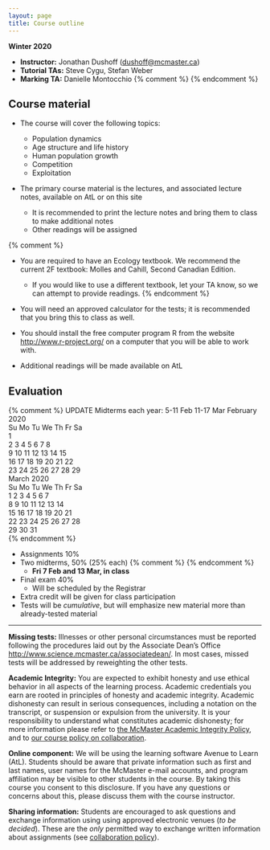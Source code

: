```yaml
---
layout: page
title: Course outline
---
```


**Winter 2020**

* **Instructor:** Jonathan Dushoff (dushoff@mcmaster.ca)
* **Tutorial TAs:** Steve Cygu, Stefan Weber
* **Marking TA:** Danielle Montocchio
{% comment %} 
{% endcomment %} 

Course material 
---------------

- The course will cover the following topics:
	- Population dynamics
	- Age structure and life history
	- Human population growth
	- Competition
	- Exploitation

- The primary course material is the lectures, and associated lecture
 notes, available on AtL or on this site
	- It is recommended to print the lecture notes and bring them to
 class to make additional notes
 	- Other readings will be assigned

{% comment %} 
- You are required to have an Ecology textbook. We recommend the
 current 2F textbook: Molles and Cahill, Second Canadian Edition.
	- If you would like to use a different textbook, let your TA know, so we can
	  attempt to provide readings.
{% endcomment %} 

- You will need an approved calculator for the tests; it is
 recommended that you bring this to class as well.

- You should install the free computer program R from the
 website <http://www.r-project.org/> on a computer that you will be
 able to work with.

- Additional readings will be made available on AtL

Evaluation 
----------

{% comment %} 
UPDATE Midterms each year:
	5-11 Feb
	11-17 Mar
   February 2020      
Su Mo Tu We Th Fr Sa  
                   1  
 2  3  4  5  6  7  8  
 9 10 11 12 13 14 15  
16 17 18 19 20 21 22  
23 24 25 26 27 28 29  
     March 2020       
Su Mo Tu We Th Fr Sa  
 1  2  3  4  5  6  7  
 8  9 10 11 12 13 14  
15 16 17 18 19 20 21  
22 23 24 25 26 27 28  
29 30 31              
{% endcomment %} 

- Assignments 10%
- Two midterms, 50% (25% each)
{% comment %} 
{% endcomment %} 
	- __Fri 7 Feb and 13 Mar, in class__
- Final exam 40%
	- Will be scheduled by the Registrar
- Extra credit will be given for class participation
- Tests will be _cumulative_, but will emphasize new material more than already-tested material

------------------------------------------------------------------------

**Missing tests:** Illnesses or other personal
circumstances must be reported following the procedures laid out by the
Associate Dean’s Office <http://www.science.mcmaster.ca/associatedean/>.
In most cases, missed tests will be addressed by reweighting the other
tests.

**Academic Integrity:** You are expected to exhibit honesty and use ethical behavior in all aspects of the learning process.  Academic credentials you earn are rooted in principles of honesty and academic integrity. Academic dishonesty can result in serious consequences, including a notation on the transcript, or suspension or expulsion from the university. It is your responsibility to understand what constitutes academic dishonesty; for more information please refer to [the McMaster Academic Integrity Policy](http://www.mcmaster.ca/policy/Students-AcademicStudies/AcademicIntegrity.pdf), and to [our course policy on collaboration](Collaboration.html).

**Online component:** We will be using the learning software Avenue to Learn (AtL). Students should be aware that private information such as first and last names, user names for the McMaster e-mail accounts, and program affiliation may be visible to other students in the course. By taking this course you consent to this disclosure. If you have any questions or concerns about this, please discuss them with the course instructor.

**Sharing information:** Students are encouraged to ask questions and exchange information using using approved electronic venues (_to be decided_). These are the _only_ permitted way to exchange written information about assignments (see  [collaboration policy](Collaboration.html)).

